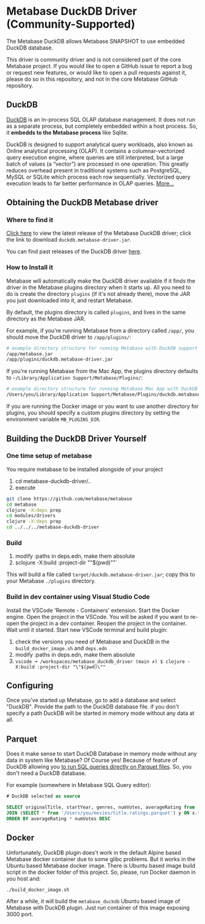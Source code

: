 # Metabase DuckDB Driver (Community-Supported)

The Metabase DuckDB allows Metabase SNAPSHOT to use embedded DuckDB database.

This driver is community driver and is not considered part of the
core Metabase project. If you would like to open a GitHub issue to
report a bug or request new features, or would like to open a pull
requests against it, please do so in this repository, and not in the
core Metabase GitHub repository.

## DuckDB

[DuckDB](https://duckdb.org) is an in-process SQL OLAP database management. It does not run as a separate process, but completely embedded within a host process. So, it **embedds to the Metabase process** like Sqlite.

DuckDB is designed to support analytical query workloads, also known as Online analytical processing (OLAP). It contains a columnar-vectorized query execution engine, where queries are still interpreted, but a large batch of values (a “vector”) are processed in one operation. This greatly reduces overhead present in traditional systems such as PostgreSQL, MySQL or SQLite which process each row sequentially. Vectorized query execution leads to far better performance in OLAP queries. [More...](https://duckdb.org/why_duckdb)

## Obtaining the DuckDB Metabase driver

### Where to find it

[Click here](https://github.com/AlexR2D2/metabase_duckdb_driver/releases/latest) to view the latest release of the Metabase DuckDB driver; click the link to download `duckdb.metabase-driver.jar`.

You can find past releases of the DuckDB driver [here](https://github.com/AlexR2D2/metabase_duckdb_driver/releases).

### How to Install it

Metabase will automatically make the DuckDB driver available if it finds the driver in the Metabase plugins directory when it starts up.
All you need to do is create the directory `plugins` (if it's not already there), move the JAR you just downloaded into it, and restart Metabase.

By default, the plugins directory is called `plugins`, and lives in the same directory as the Metabase JAR.

For example, if you're running Metabase from a directory called `/app/`, you should move the DuckDB driver to `/app/plugins/`:

```bash
# example directory structure for running Metabase with DuckDB support
/app/metabase.jar
/app/plugins/duckdb.metabase-driver.jar
```

If you're running Metabase from the Mac App, the plugins directory defaults to `~/Library/Application Support/Metabase/Plugins/`:

```bash
# example directory structure for running Metabase Mac App with DuckDB support
/Users/you/Library/Application Support/Metabase/Plugins/duckdb.metabase-driver.jar
```

If you are running the Docker image or you want to use another directory for plugins, you should specify a custom plugins directory by setting the environment variable `MB_PLUGINS_DIR`.

## Building the DuckDB Driver Yourself

### One time setup of metabase

You require metabase to be installed alongside of your project

1. cd metabase-duckdb-driver/..
2. execute

```bash
git clone https://github.com/metabase/metabase
cd metabase
clojure -X:deps prep
cd modules/drivers
clojure -X:deps prep
cd ../../../metabase-duckdb-driver
```

### Build

1. modify :paths in deps.edn, make them absolute
2. `$`clojure -X:build :project-dir "\"$(pwd)\""`

This will build a file called `target/duckdb.metabase-driver.jar`; copy this to your Metabase `./plugins` directory.

### Build in dev container using Visual Studio Code

Install the VSCode 'Remote - Containers' extension. Start the Docker engine. Open the project in the VSCode. You will be asked if you want to re-open the project in a dev container. Reopen the project in the container. Wait until it started. Start new VSCode terminal and build plugin:

1. check the versions you need of Metabase and DuckDB in the `build_docker_image.sh` and `deps.edn`
2. modify :paths in deps.edn, make them absolute
3. `vscode ➜ /workspaces/metabase_duckdb_driver (main ✗) $ clojure -X:build :project-dir "\"$(pwd)\""`

## Configuring

Once you've started up Metabase, go to add a database and select "DuckDB". Provide the path to the DuckDB database file. if you don't specify a path DuckDB will be started in memory mode without any data at all.

## Parquet

Does it make sense to start DuckDB Database in memory mode without any data in system like Metabase? Of Course yes!
Because of feature of DuckDB allowing you [to run SQL queries directly on Parquet files](https://duckdb.org/2021/06/25/querying-parquet.html). So, you don't need a DuckDB database.

For example (somewhere in Metabase SQL Query editor):

```sql
# DuckDB selected as source

SELECT originalTitle, startYear, genres, numVotes, averageRating from '/Users/you/movies/title.basics.parquet' x
JOIN (SELECT * from '/Users/you/movies/title.ratings.parquet') y ON x.tconst = y.tconst
ORDER BY averageRating * numVotes DESC
```

## Docker

Unfortunately, DuckDB plugin does't work in the default Alpine based Metabase docker container due to some glibc problems. But it works in the Ubuntu based Metabase docker image. There is Ubuntu based image build script in the docker folder of this project. So, please, run Docker daemon in you host and:

```bash
./build_docker_image.sh
```

After a while, it will build the `metabase_duckdb` Ubuntu based image of Metabase with DuckDB plugin. Just run container of this image exposing 3000 port.

